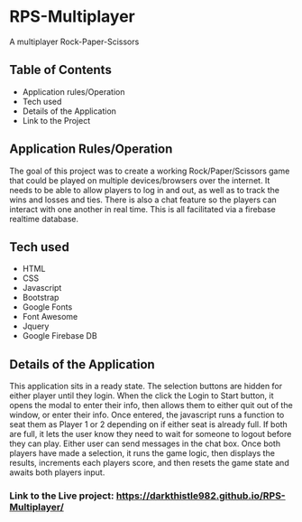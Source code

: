 # RPS-Multiplayer
A multiplayer Rock-Paper-Scissors

## Table of Contents
* Application rules/Operation
* Tech used
* Details of the Application
* Link to the Project

## Application Rules/Operation
The goal of this project was to create a working Rock/Paper/Scissors game that could be played on multiple devices/browsers over the internet. It needs to be able to allow players to log in and out, as well as to track the wins and losses and ties. There is also a chat feature so the players can interact with one another in real time. This is all facilitated via a firebase realtime database.

## Tech used
* HTML
* CSS
* Javascript
* Bootstrap
* Google Fonts
* Font Awesome
* Jquery
* Google Firebase DB

## Details of the Application
This application sits in a ready state. The selection buttons are hidden for either player until they login. When the click the Login to Start button, it opens the modal to enter their info, then allows them to either quit out of the window, or enter their info. Once entered, the javascript runs a function to seat them as Player 1 or 2 depending on if either seat is already full. If both are full, it lets the user know they need to wait for someone to logout before they can play. Either user can send messages in the chat box. Once both players have made a selection, it runs the game logic, then displays the results, increments each players score, and then resets the game state and awaits both players input. 

### Link to the Live project: https://darkthistle982.github.io/RPS-Multiplayer/
